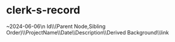 # clerk-s-record

~2024-06-06\n
Id\\\\(Parent Node,Sibling Order)\\\\ProjectName\\\\Date\\\\Description\\\\Derived Background\\\\link
